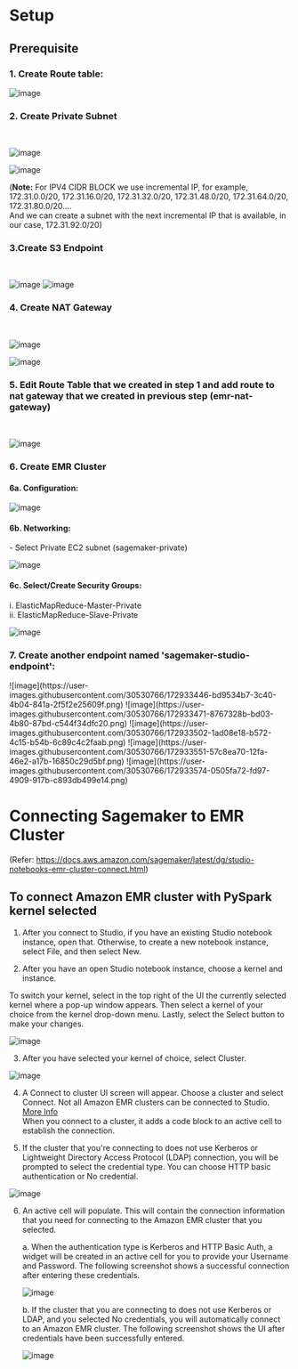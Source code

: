 # Setup
## Prerequisite
<h3> 1. Create Route table:</h3>
    
   ![image](https://user-images.githubusercontent.com/30530766/172730975-fd3c8bf0-4436-4ab1-a4cc-c0ad323873f9.png)
    
    
<h3> 2. Create Private Subnet</h3> <br>

   ![image](https://user-images.githubusercontent.com/30530766/172730674-5f374257-4be4-4456-abc1-b7e1fcb63221.png) 
    
   ![image](https://user-images.githubusercontent.com/30530766/172730779-0d8675de-ff6c-447c-9cee-4bab18b09a0c.png)

(<b>Note:</b> For  IPV4 CIDR BLOCK we use incremental IP, for example, 172.31.0.0/20, 172.31.16.0/20, 172.31.32.0/20, 172.31.48.0/20, 172.31.64.0/20, 172.31.80.0/20....<br> And we can create a subnet with the next incremental IP that is available, in our case, 172.31.92.0/20)
<h3> 3.Create S3 Endpoint </h3> <br>

![image](https://user-images.githubusercontent.com/30530766/172734298-87314acd-5f36-4336-9a3a-ee9128d51eee.png)
![image](https://user-images.githubusercontent.com/30530766/172734349-dcfdb8c1-3497-4740-a569-e5e7698596d7.png)
<!-- ![image](https://user-images.githubusercontent.com/30530766/172734369-0257ca44-1521-4a5b-ad86-7c3f75f2b875.png) -->

<h3> 4. Create NAT Gateway </h3> <br>
	
![image](https://user-images.githubusercontent.com/30530766/172885800-806e580b-baf1-4ae4-9495-db10eabcb1b6.png)

![image](https://user-images.githubusercontent.com/30530766/172885857-b0ce3d9c-6410-4a72-8720-0dfd2236faf4.png)

<h3> 5. Edit Route Table that we created in step 1 and add route to nat gateway that we created in previous step (emr-nat-gateway) </h3> <br>

![image](https://user-images.githubusercontent.com/30530766/172920663-4e9beebf-b107-465e-87fb-8df7ab06e8a1.png)

<h3> 6. Create EMR Cluster </h3>
	<h4> 6a. Configuration: </h4>
	
![image](https://user-images.githubusercontent.com/30530766/172920907-17bdc7b7-1952-47ec-9a86-bcdbaebd9ae6.png)

<h4> 6b. Networking: </h4>
- Select Private EC2 subnet (sagemaker-private)
	
![image](https://user-images.githubusercontent.com/30530766/172921345-b30510cd-5dc1-492a-b66f-88874e86ce8a.png)

<h4> 6c. Select/Create Security Groups: </h4>
i. ElasticMapReduce-Master-Private  <br>
ii. ElasticMapReduce-Slave-Private  <br>


![image](https://user-images.githubusercontent.com/30530766/172921584-9fd199ef-53cf-4470-8991-3f9fa68991e8.png)

<h3> 7. Create another endpoint named 'sagemaker-studio-endpoint': </h3>
![image](https://user-images.githubusercontent.com/30530766/172933446-bd9534b7-3c40-4b04-841a-2f5f2e25609f.png)
![image](https://user-images.githubusercontent.com/30530766/172933471-8767328b-bd03-4b80-87bd-c544f34dfc20.png)
![image](https://user-images.githubusercontent.com/30530766/172933502-1ad08e18-b572-4c15-b54b-6c89c4c2faab.png)
![image](https://user-images.githubusercontent.com/30530766/172933551-57c8ea70-12fa-46e2-a17b-16850c29d5bf.png)
![image](https://user-images.githubusercontent.com/30530766/172933574-0505fa72-fd97-4909-917b-c893db499e14.png)




# Connecting Sagemaker to EMR Cluster
(Refer: https://docs.aws.amazon.com/sagemaker/latest/dg/studio-notebooks-emr-cluster-connect.html)

## To connect Amazon EMR cluster with PySpark kernel selected

1. After you connect to Studio, if you have an existing Studio notebook instance, open that. Otherwise, to create a new notebook instance, select File, and then select New.

2. After you have an open Studio notebook instance, choose a kernel and instance.

To switch your kernel, select in the top right of the UI the currently selected kernel where a pop-up window appears. Then select a kernel of your choice from the kernel drop-down menu. Lastly, select the Select button to make your changes.

![image](https://user-images.githubusercontent.com/30530766/172654002-fcfc5f89-e2ef-4319-9728-e317f7d8723f.png)

3. After you have selected your kernel of choice, select Cluster.

![image](https://user-images.githubusercontent.com/30530766/172654090-17afe776-1b52-4c49-9917-41684654f88f.png)


4. A Connect to cluster UI screen will appear. Choose a cluster and select Connect. Not all Amazon EMR clusters can be connected to Studio. [More Info](http://aws.amazon.com/blogs/machine-learning/amazon-sagemaker-studio-notebooks-backed-by-spark-in-amazon-emr/)  
When you connect to a cluster, it adds a code block to an active cell to establish the connection.

5. If the cluster that you're connecting to does not use Kerberos or Lightweight Directory Access Protocol (LDAP) connection, you will be prompted to select the credential type. You can choose HTTP basic authentication or No credential.

![image](https://user-images.githubusercontent.com/30530766/172656395-c1a6ceba-ae89-45b9-92bd-4e35f79e86ec.png)

6. An active cell will populate. This will contain the connection information that you need for connecting to the Amazon EMR cluster that you selected.

    a. When the authentication type is Kerberos and HTTP Basic Auth, a widget will be created in an active cell for you to provide your Username and Password. The following screenshot shows a successful connection after entering these credentials.
    
    ![image](https://user-images.githubusercontent.com/30530766/172656589-44ff2e35-3618-408f-b2e2-d79c2d2d67d3.png)
    
    b. If the cluster that you are connecting to does not use Kerberos or LDAP, and you selected No credentials, you will automatically connect to an Amazon EMR cluster. The following screenshot shows the UI after credentials have been successfully entered.
    
    ![image](https://user-images.githubusercontent.com/30530766/172656697-f39eff09-c50b-4b59-839e-56f70b377eb7.png)

